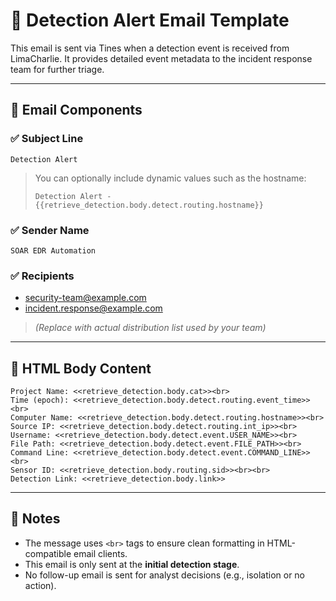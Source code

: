 # 📧 Detection Alert Email Template

This email is sent via Tines when a detection event is received from LimaCharlie. It provides detailed event metadata to the incident response team for further triage.

---

## 📨 Email Components

### ✅ Subject Line
```
Detection Alert
```

> You can optionally include dynamic values such as the hostname:
> ```
> Detection Alert - {{retrieve_detection.body.detect.routing.hostname}}
> ```

### ✅ Sender Name
```
SOAR EDR Automation
```

### ✅ Recipients
- security-team@example.com
- incident.response@example.com
> *(Replace with actual distribution list used by your team)*

---

## 📝 HTML Body Content

```
Project Name: <<retrieve_detection.body.cat>><br>
Time (epoch): <<retrieve_detection.body.detect.routing.event_time>><br>
Computer Name: <<retrieve_detection.body.detect.routing.hostname>><br>
Source IP: <<retrieve_detection.body.detect.routing.int_ip>><br>
Username: <<retrieve_detection.body.detect.event.USER_NAME>><br>
File Path: <<retrieve_detection.body.detect.event.FILE_PATH>><br>
Command Line: <<retrieve_detection.body.detect.event.COMMAND_LINE>><br>
Sensor ID: <<retrieve_detection.body.routing.sid>><br><br>
Detection Link: <<retrieve_detection.body.link>>
```

---

## 📌 Notes

- The message uses `<br>` tags to ensure clean formatting in HTML-compatible email clients.
- This email is only sent at the **initial detection stage**.
- No follow-up email is sent for analyst decisions (e.g., isolation or no action).
